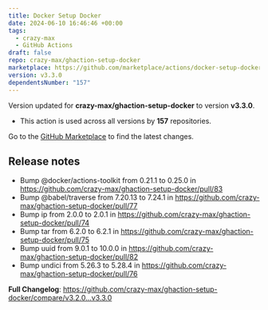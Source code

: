```yaml
---
title: Docker Setup Docker
date: 2024-06-10 16:46:46 +00:00
tags:
  - crazy-max
  - GitHub Actions
draft: false
repo: crazy-max/ghaction-setup-docker
marketplace: https://github.com/marketplace/actions/docker-setup-docker
version: v3.3.0
dependentsNumber: "157"
---
```



Version updated for **crazy-max/ghaction-setup-docker** to version **v3.3.0**.
- This action is used across all versions by **157** repositories.

Go to the [GitHub Marketplace](https://github.com/marketplace/actions/docker-setup-docker) to find the latest changes.

## Release notes

* Bump @docker/actions-toolkit from 0.21.1 to 0.25.0 in https://github.com/crazy-max/ghaction-setup-docker/pull/83
* Bump @babel/traverse from 7.20.13 to 7.24.1 in https://github.com/crazy-max/ghaction-setup-docker/pull/77
* Bump ip from 2.0.0 to 2.0.1 in https://github.com/crazy-max/ghaction-setup-docker/pull/74
* Bump tar from 6.2.0 to 6.2.1 in https://github.com/crazy-max/ghaction-setup-docker/pull/75
* Bump uuid from 9.0.1 to 10.0.0 in https://github.com/crazy-max/ghaction-setup-docker/pull/82
* Bump undici from 5.26.3 to 5.28.4 in https://github.com/crazy-max/ghaction-setup-docker/pull/76

**Full Changelog**: https://github.com/crazy-max/ghaction-setup-docker/compare/v3.2.0...v3.3.0
